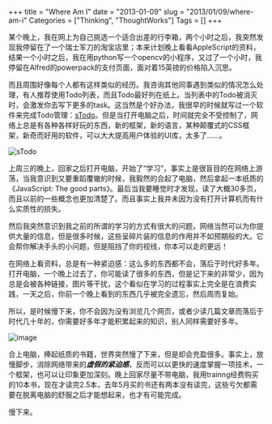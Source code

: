 +++
title = "Where Am I"
date = "2013-01-09"
slug = "2013/01/09/where-am-i"
Categories = ["Thinking", "ThoughtWorks"]
Tags = []
+++

某个晚上，我在网上为自己挑选一个适合出差的行李箱，两个小时之后，我突然发现我停留在了一个瑞士军刀的淘宝店里；本来计划晚上看看AppleScript的资料，结果一个小时之后，我在用python写一个opencv的小程序，又过了一个小时，我停留在Alfred的powerpack的支付页面，面对着15英镑的价格陷入沉思。

而且周围好像每个人都有这样类似的经历。我咨询其他同事遇到类似的情况怎么处理，有人推荐使用Todo列表，而且Todo最好列在纸上。当列表中的Todo被消灭时，会激发你去写下更多的task。这当然是个好办法，我很早的时候就写过一个软件来完成Todo管理：[sTodo](http://code.google.com/p/stodo/)。但是当打开电脑之后，时间就完全不受控制了，网络上总是有各种各样好玩的东西，新的框架，新的语言，某种颠覆式的CSS框架，新奇而好用的软件，可以大大提高用户体验的UI库，太多了……。

![sTodo](http://abruzzi.github.com/images/2013/01/stodo_edit.png)

上周三的晚上，回家之后打开电脑，开始了“学习”，事实上是很盲目的在网络上游荡，当我意识到又要重蹈覆辙的时候，我毅然的合起了电脑，然后拿起一本纸质的《JavaScript: The good parts》。最后当我要睡觉时才发现，读了大概30多页，而且以前的一些概念也更加清楚了。而且事实上我并未因为没有打开计算机而有什么实质性的损失。

然后我突然意识到我之前的所谓的学习的方式有很大的问题，网络当然可以为你提供大量的信息，但是很多时候，这些呈碎片装的信息的作用并不如预期般的大。它会帮你解决手头的小问题，但是阻挡了你的视线，你本可以走的更远！

在网络上看资料，总是有一种紧迫感：这么多的东西都不会，落后于时代好多年。打开电脑，一个晚上过去了，你可能读了很多的东西，但是记下来的非常少，因为总是会被各种链接，图片等干扰，这个看似在学习的过程事实上完全是在浪费实践，一天之后，你前一个晚上看到的东西几乎被完全遗忘，然后周而复始。

所以，是时候慢下来，你不会因为没有浏览几个网页，或者少读几篇文章而落后于时代几十年的，你需要好多年才能积累起来的知识，别人同样需要好多年。

![image](http://abruzzi.github.com/images/2013/01/todos.png)

合上电脑，捧起纸质的书籍，世界突然慢了下来，但是却会充盈很多。事实上，放慢脚步，消除网络带来的***虚假的紧迫感***，反而可以以更快的速度掌握一项技术，一个框架，也可以让印象更加深刻。晚上回家尽量不带电脑，我用trainng经费购买的10本书，现在才读完2.5本，去年5月买的书还有两本没有读完，这些亏欠都需要在脱离电脑的舒服之后才能想起来，也才有可能完成。

慢下来。
